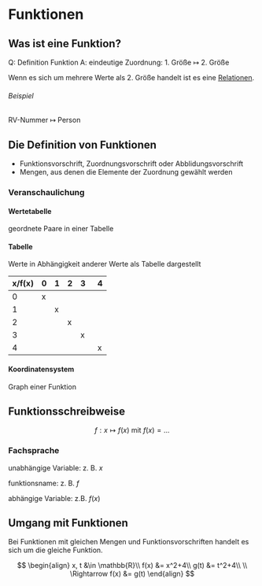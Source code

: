 # Funktionen

## Was ist eine Funktion?

Q: Definition Funktion
A: eindeutige Zuordnung: 1. Größe $\longmapsto$ 2. Größe
<!--ID: 1757486539405-->

Wenn es sich um mehrere Werte als 2. Größe handelt ist es eine [Relationen](Relationen.md).

###### Beispiel

RV-Nummer $\longmapsto$ Person

## Die Definition von Funktionen

- Funktionsvorschrift, Zuordnungsvorschrift oder Abblidungsvorschrift
- Mengen, aus denen die Elemente der Zuordnung gewählt werden

### Veranschaulichung

#### Wertetabelle

geordnete Paare in einer Tabelle

#### Tabelle

Werte in Abhängigkeit anderer Werte als Tabelle dargestellt

| x/f(x) |  0  |  1  |  2  |  3  |  4  |
| --- | --- | --- | --- | --- | --- |
|  0  |  x  |     |     |     |     |
|  1  |     |  x  |     |     |     |
|  2  |     |     |  x  |     |     |
|  3  |     |     |     |  x  |     |
|  4  |     |     |     |     |  x  |

#### Koordinatensystem

Graph einer Funktion

## Funktionsschreibweise

$$
f: x \longmapsto f(x) \text{ mit } f(x) = \dots
$$

### Fachsprache

unabhängige Variable: z. B. $x$

funktionsname: z. B. $f$

abhängige Variable: z.B. $f(x)$

## Umgang mit Funktionen

Bei Funktionen mit gleichen Mengen und Funktionsvorschriften handelt es sich um die gleiche Funktion.

$$
\begin{align}
x, t &\in \mathbb{R}\\
f(x) &= x^2+4\\
g(t) &= t^2+4\\
\\
\Rightarrow f(x) &= g(t)
\end{align}
$$
